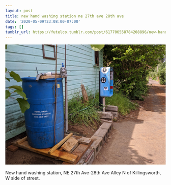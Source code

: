 ```yaml
---
layout: post
title: new hand washing station ne 27th ave 28th ave
date: '2020-05-09T23:08:00-07:00'
tags: []
tumblr_url: https://futelco.tumblr.com/post/617706558784208896/new-hand-washing-station-ne-27th-ave-28th-ave
---
```

 ![](/images/blog/9feb787fa150ae3614cc6ad1c96e8db2515f9eb5.jpg)  

New hand washing station, NE 27th Ave-28th Ave Alley N of Killingsworth, W side of street.

